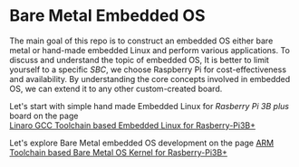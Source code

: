 # Bare Metal Embedded OS


The main goal of this repo is to construct an embedded OS either bare metal 
or hand-made embedded Linux and perform various applications. 
To discuss and understand the topic of embedded OS,
It is better to limit yourself to a specific *SBC*, 
we choose Raspberry Pi for cost-effectiveness and availability.
By understanding the core concepts involved in embedded OS, 
we can extend it to any other custom-created board.



Let's start with simple hand made Embedded Linux for 
*Rasberry Pi 3B plus* board on the page  
<a href="https://github.com/abmajith/bare_metal_embedded_os/tree/main/rpi_3bplus_EL" class="custom-link">Linaro GCC Toolchain based Embedded Linux for Rasberry-Pi3B+</a>



Let's explore Bare Metal embedded OS development on the page
<a href="https://github.com/abmajith/bare_metal_embedded_os/tree/main/rpi_3bplus_BM" class="custom-link">ARM Toolchain based Bare Metal OS Kernel for Rasberry-Pi3B+</a>
